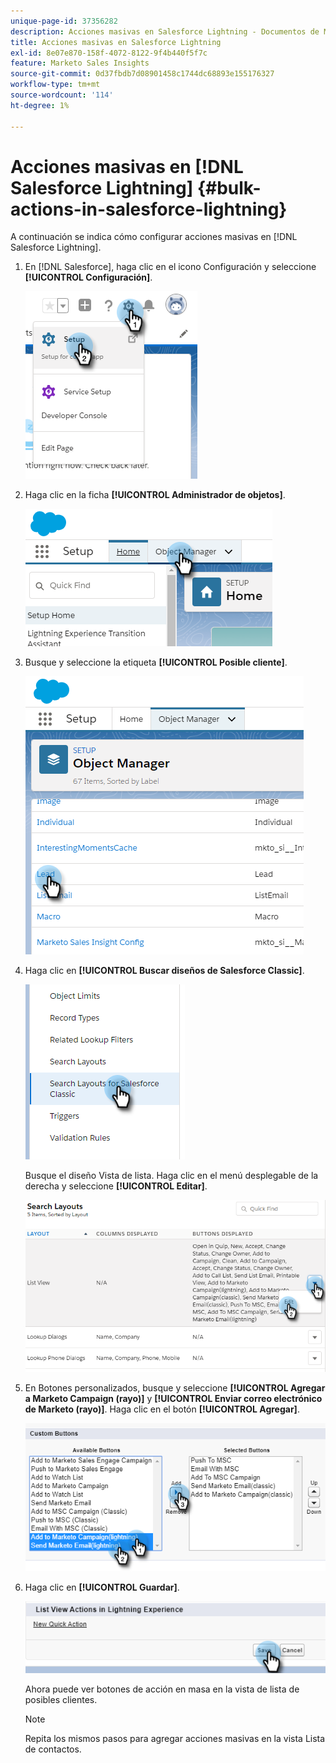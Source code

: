 ```yaml
---
unique-page-id: 37356282
description: Acciones masivas en Salesforce Lightning - Documentos de Marketo - Documentación del producto
title: Acciones masivas en Salesforce Lightning
exl-id: 8e07e870-158f-4072-8122-9f4b440f5f7c
feature: Marketo Sales Insights
source-git-commit: 0d37fbdb7d08901458c1744dc68893e155176327
workflow-type: tm+mt
source-wordcount: '114'
ht-degree: 1%

---
```


# Acciones masivas en [!DNL Salesforce Lightning] {#bulk-actions-in-salesforce-lightning}

A continuación se indica cómo configurar acciones masivas en [!DNL Salesforce Lightning].

1. En [!DNL Salesforce], haga clic en el icono Configuración y seleccione **[!UICONTROL Configuración]**.

   ![](assets/bulk-actions-in-salesforce-lightning-1.png)

1. Haga clic en la ficha **[!UICONTROL Administrador de objetos]**.

   ![](assets/bulk-actions-in-salesforce-lightning-2.png)

1. Busque y seleccione la etiqueta **[!UICONTROL Posible cliente]**.

   ![](assets/bulk-actions-in-salesforce-lightning-3.png)

1. Haga clic en **[!UICONTROL Buscar diseños de Salesforce Classic]**.

   ![](assets/bulk-actions-in-salesforce-lightning-4.png)

   Busque el diseño Vista de lista. Haga clic en el menú desplegable de la derecha y seleccione **[!UICONTROL Editar]**.

   ![](assets/bulk-actions-in-salesforce-lightning-5.png)

1. En Botones personalizados, busque y seleccione **[!UICONTROL Agregar a Marketo Campaign (rayo)]** y **[!UICONTROL Enviar correo electrónico de Marketo (rayo)]**. Haga clic en el botón **[!UICONTROL Agregar]**.

   ![](assets/bulk-actions-in-salesforce-lightning-6.png)

1. Haga clic en **[!UICONTROL Guardar]**.

   ![](assets/bulk-actions-in-salesforce-lightning-7.png)

   Ahora puede ver botones de acción en masa en la vista de lista de posibles clientes.

   >[!NOTE]
   >
   >Repita los mismos pasos para agregar acciones masivas en la vista Lista de contactos.
